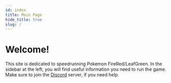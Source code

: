 ```yaml
---
id: index
title: Main Page
hide_title: true
slug: /
---
```


# Welcome!

This site is dedicated to speedrunning Pokemon FireRed/LeafGreen.
In the sidebar at the left, you will find useful information you need to run the game.
Make sure to join the [Discord](https://discord.gg/NjQFEkc) server, if you need help.
